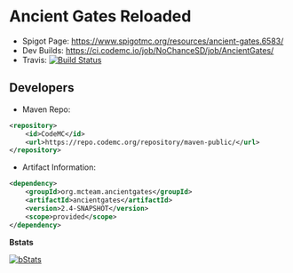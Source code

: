 Ancient Gates Reloaded
====
- Spigot Page: https://www.spigotmc.org/resources/ancient-gates.6583/
- Dev Builds: https://ci.codemc.io/job/NoChanceSD/job/AncientGates/
- Travis: [![Build Status](https://travis-ci.org/NoChanceSD/AncientGates.svg)](https://travis-ci.org/NoChanceSD/AncientGates)

Developers
------
 * Maven Repo:
```xml
<repository>
    <id>CodeMC</id>
    <url>https://repo.codemc.org/repository/maven-public/</url>
</repository>
```
 * Artifact Information:
```xml
<dependency>
    <groupId>org.mcteam.ancientgates</groupId>
    <artifactId>ancientgates</artifactId>
    <version>2.4-SNAPSHOT</version>
    <scope>provided</scope>
</dependency>
 ```

**Bstats**

[![bStats](https://bstats.org/signatures/bukkit/AncientGates.svg "bStats")](https://bstats.org/plugin/bukkit/AncientGates/ "bStats")

